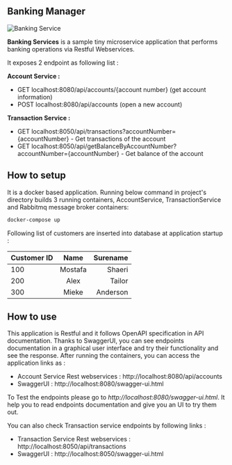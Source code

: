 ## Banking Manager


![Banking Service](https://m-shaeri.ir/blog/wp-content/uploads/2022/06/BankingServices.jpg)

**Banking Services** is a sample tiny microservice application that performs banking operations via Restful Webservices.

It exposes 2 endpoint as following list :

**Account Service :**

- GET localhost:8080/api/accounts/{account number} (get account information)
- POST localhost:8080/api/accounts (open a new account)


**Transaction Service :**

- GET localhost:8050/api/transactions?accountNumber={accountNumber} - Get transactions of the account
- GET localhost:8050/api/getBalanceByAccountNumber?accountNumber={accountNumber} - Get balance of the account


## How to setup
It is a docker based application. Running below command in project's directory builds 3 running containers, AccountService, TransactionService and Rabbitmq message broker containers:

```bash
docker-compose up
```


Following list of customers are inserted into database at application startup :

| Customer ID | Name | Surename |
| :---         |     :---:      |          ---: |
| 100   | Mostafa     | Shaeri    |
| 200     | Alex       | Tailor      |
| 300     | Mieke       | Anderson      |



## How to use
This application is Restful and it follows OpenAPI specification in API documentation. Thanks to SwaggerUI, you can see endpoints documentation in a graphical user interface and try their functionality and see the response. After running the containers, you can access the application links as :

- Account Service Rest webservices : http://localhost:8080/api/accounts
- SwaggerUI : http://localhost:8080/swagger-ui.html


To Test the endpoints please go to *http://localhost:8080/swagger-ui.html*. It help you to read endpoints documentation and give you an UI to try them out.


You can also check Transaction service endpoints by following links :

- Transaction Service Rest webservices : http://localhost:8050/api/transactions
- SwaggerUI : http://localhost:8050/swagger-ui.html
